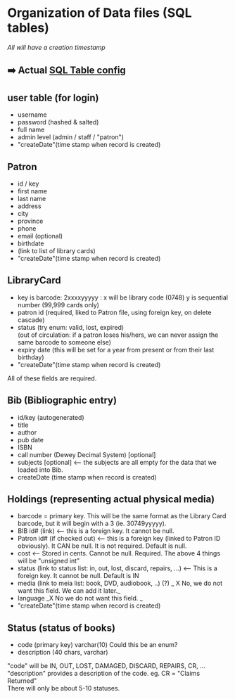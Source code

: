 # Organization of Data files (SQL tables)

_All will have a creation timestamp_

##  ➡️ Actual [SQL Table config](SQL_Tables.md)

## user table (for login)
* username 
* password (hashed & salted)
* full name
* admin level (admin / staff / "patron")
* "createDate"(time stamp when record is created)

## Patron
* id / key
* first name
* last name
* address
* city
* province
* phone
* email (optional)
* birthdate
* (link to list of library cards)
* "createDate"(time stamp when record is created)

## LibraryCard
* key is barcode:  2xxxxyyyyy : x will be library code (0748) y is sequential number (99,999 cards only)
* patron id (required, liked to Patron file, using foreign key, on delete cascade)
* status (try enum: valid, lost, expired)    
 (out of circulation: if a patron loses his/hers, we can never assign the same barcode to someone else)
* expiry date (this will be set for a year from present or from their last birthday)
* "createDate"(time stamp when record is created)

All of these fields are required.

## Bib (Bibliographic entry)
* id/key (autogenerated)
* title 
* author
* pub date
* ISBN
* call number (Dewey Decimal System) [optional]
* subjects [optional]  <-- the subjects are all empty for the data that we loaded into Bib.
* createDate (time stamp when record is created)

## Holdings (representing actual physical media)
* barcode = primary key. This will be the same format as the Library Card barcode, but it will begin with a 3 (ie. 30749yyyyy).  
* BIB id# (link) <-- this is a foreign key. It cannot be null.
* Patron id# (if checked out) <-- this is a foreign key (linked to Patron ID obviously). It CAN be null. It is not required. Default is null.
* cost  <-- Stored in cents. Cannot be null. Required.
The above 4 things will be "unsigned int"
* status (link to status list: in, out, lost, discard, repairs, ...) <-- This is a foreign key. It cannot be null. Default is IN
* media (link to meia list: book, DVD, audiobook, ..) (?) _ X No, we do not want this field. We can add it later._
* language _X No we do not want this field. _
* "createDate"(time stamp when record is created)

## Status (status of books)
* code (primary key) varchar(10)    Could this be an enum?
* description (40 chars, varchar)

"code" will be IN, OUT, LOST, DAMAGED, DISCARD, REPAIRS, CR, ...     
"description" provides a description of the code. eg. CR = "Claims Returned"    
There will only be about 5-10 statuses.    
